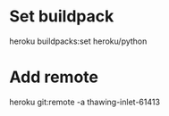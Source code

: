 # Set buildpack
heroku buildpacks:set heroku/python

# Add remote
heroku git:remote -a thawing-inlet-61413
